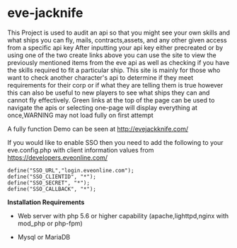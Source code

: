 # eve-jacknife
This Project is used to audit an api so that you might see your own skills and what ships you can fly, mails, contracts,assets, and any other given access from a specific api key
After inputting your api key either precreated or by using one of the two create links above you can use the site to view the previously mentioned items from the eve api as well as
checking if you have the skills required to fit a particular ship. This site is mainly for those who want to check another character's api to determine if they meet requirements for their
corp or if what they are telling them is true however this can also be useful to new players to see what ships they can and cannot fly effectively. Green links at the top of the page
can be used to navigate the apis or selecting one-page will display everything at once,WARNING may not load fully on first attempt


A fully function Demo can be seen at http://evejackknife.com/

If you would like to enable SSO then you need to add the following to your eve.config.php with client information values from https://developers.eveonline.com/

```
define("SSO_URL","login.eveonline.com");
define("SSO_CLIENTID", "*");
define("SSO_SECRET", "*");
define("SSO_CALLBACK", "*");
```

__Installation Requirements__


* Web server with php 5.6 or higher capability (apache,lighttpd,nginx with mod_php or php-fpm)

* Mysql or MariaDB


